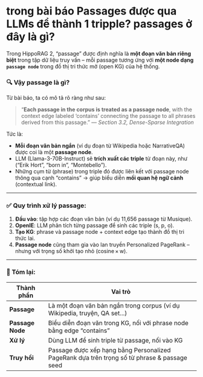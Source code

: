 # trong bài báo Passages được qua LLMs để thành 1 tripple? passages ở đây là gì? 
Trong HippoRAG 2, “passage” được định nghĩa là **một đoạn văn bản riêng biệt** trong tập dữ liệu truy vấn – mỗi passage tương ứng với **một node dạng `passage node`** trong đồ thị tri thức mở (open KG) của hệ thống.

### 🔍 Vậy **passage là gì?**

Từ bài báo, ta có mô tả rõ ràng như sau:

> “**Each passage in the corpus is treated as a passage node**, with the context edge labeled ‘contains’ connecting the passage to all phrases derived from this passage.”
> — *Section 3.2, Dense-Sparse Integration*

Tức là:

* **Mỗi đoạn văn bản ngắn** (ví dụ đoạn từ Wikipedia hoặc NarrativeQA) được coi là một **passage node**.
* LLM (Llama-3-70B-Instruct) sẽ **trích xuất các triple** từ đoạn này, như (“Erik Hort”, “born in”, “Montebello”).
* Những cụm từ (phrase) trong triple đó được liên kết với passage node thông qua cạnh “contains” → giúp biểu diễn **mối quan hệ ngữ cảnh** (contextual link).

---

### ✅ Quy trình xử lý passage:

1. **Đầu vào**: tập hợp các đoạn văn bản (ví dụ 11,656 passage từ Musique).
2. **OpenIE**: LLM phân tích từng passage để sinh các triple (s, p, o).
3. **Tạo KG**: phrase và passage node + context edge tạo thành đồ thị tri thức lai.
4. **Passage node** cũng tham gia vào lan truyền Personalized PageRank – nhưng với trọng số khởi tạo nhỏ (cosine × w).

---

### 📌 Tóm lại:

| Thành phần       | Vai trò                                                                                     |
| ---------------- | ------------------------------------------------------------------------------------------- |
| **Passage**      | Là một đoạn văn bản ngắn trong corpus (ví dụ Wikipedia, truyện, QA set...)                  |
| **Passage Node** | Biểu diễn đoạn văn trong KG, nối với phrase node bằng edge “contains”                       |
| **Xử lý**        | Dùng LLM để sinh triple từ passage, nối vào KG                                              |
| **Truy hồi**     | Passage được xếp hạng bằng Personalized PageRank dựa trên trọng số từ phrase & passage seed |

